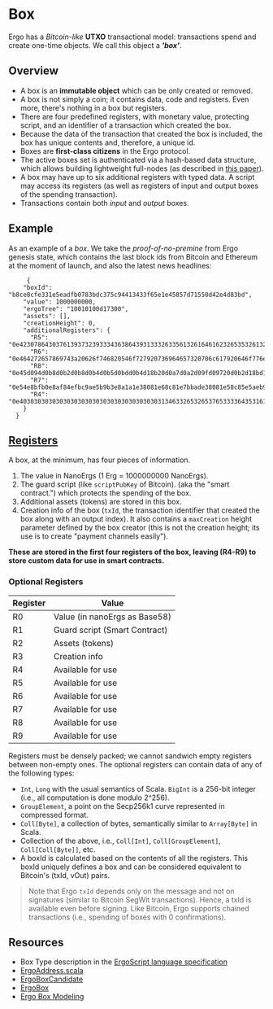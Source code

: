 # Box

Ergo has a *Bitcoin-like* **UTXO** transactional model: transactions spend and create one-time objects. We call this object a ***'box'***. 


## Overview 

- A box is an **immutable object** which can be only created or removed. 
- A box is not simply a coin; it contains data, code and registers. Even more, there's nothing in a box but registers. 
- There are four predefined registers, with monetary value, protecting script, and an identifier of a transaction which created the box.
- Because the data of the transaction that created the box is included, the box has unique contents and, therefore, a unique id. 
- Boxes are **first-class citizens** in the Ergo protocol. 
- The active boxes set is authenticated via a hash-based data structure, which allows building lightweight full-nodes (as described in [this paper](https://eprint.iacr.org/2016/994)). 
- A box may have up to six additional registers with typed data. A script may access its registers (as well as registers of input and output boxes of the spending transaction).
- Transactions contain both *input* and *output* boxes. 

## Example 

As an example of a *box*. We take the *proof-of-no-premine* from Ergo genesis state, which contains the last block ids from Bitcoin and Ethereum at the moment of launch, and also the latest news headlines:


```
     {
    "boxId": "b8ce8cfe331e5eadfb0783bdc375c94413433f65e1e45857d71550d42e4d83bd",
    "value": 1000000000,
    "ergoTree": "10010100d17300",
    "assets": [],
    "creationHeight": 0,
    "additionalRegisters": {
      "R5": "0e42307864303761393732393334363864393133326335613261646162326535326132333030396536373938363038653437623064323632336337653365393233343633",
      "R6": "0e464272657869743a20626f746820546f727920736964657320706c617920646f776e207269736b206f66206e6f2d6465616c20616674657220627573696e65737320616c61726d",
      "R8": "0e45d094d0b8d0b2d0b8d0b4d0b5d0bdd0b4d18b20d0a7d0a2d09fd09720d0b2d18bd180d0b0d181d182d183d18220d0bdd0b02033332520d0bdd0b020d0b0d0bad186d0b8d18e",
      "R7": "0e54e8bfb0e8af84efbc9ae5b9b3e8a1a1e38081e68c81e7bbade38081e58c85e5aeb9e28094e28094e696b0e697b6e4bba3e5ba94e5afb9e585a8e79083e58c96e68c91e68898e79a84e4b8ade59bbde4b98be98193",
      "R4": "0e4030303030303030303030303030303030303031346332653265376533336435316165376536366636636362363934326333343337313237623336633333373437"
    }
  }
```


## [Registers](registers.md)

A box, at the minimum, has four pieces of information.

1. The value in NanoErgs (1 Erg = 1000000000 NanoErgs).
2. The guard script (like `scriptPubKey` of Bitcoin). (aka the "smart contract.") which protects the spending of the box.
3. Additional assets (tokens) are stored in this box.
4. Creation info of the box (`txId`, the transaction identifier that created the box along with an output index). It also contains a `maxCreation` height parameter defined by the box creator (this is not the creation height; its use is to create "payment channels easily").

**These are stored in the first four registers of the box, leaving (R4-R9) to store custom data for use in smart contracts.**

### Optional Registers 

| Register | Value |
|---|---|
| R0 | Value (in nanoErgs as Base58) |
| R1 | Guard script (Smart Contract) |
| R2 | Assets (tokens) |
| R3 | Creation info |
| R4 | Available for use |
| R5 | Available for use |
| R6 | Available for use |
| R7 | Available for use |
| R8 | Available for use |
| R9 | Available for use |


Registers must be densely packed; we cannot sandwich empty registers between non-empty ones. The optional registers can contain data of any of the following types:

- `Int`, `Long` with the usual semantics of Scala.
`BigInt` is a 256-bit integer (i.e., all computation is done modulo 2^256).
- `GroupElement`, a point on the Secp256k1 curve represented in compressed format.
- `Coll[Byte]`, a collection of bytes, semantically similar to `Array[Byte]` in Scala.
- Collection of the above, i.e., `Coll[Int]`, `Coll[GroupElement]`, `Coll[Coll[Byte]]`, etc.
- A boxId is calculated based on the contents of all the registers. This boxId uniquely defines a box and can be considered equivalent to Bitcoin's (txId, vOut) pairs.

>Note that Ergo `txId` depends only on the message and not on signatures (similar to Bitcoin SegWit transactions). Hence, a txId is available even before signing. Like Bitcoin, Ergo supports chained transactions (i.e., spending of boxes with 0 confirmations).


## Resources

- Box Type description in the [ErgoScript language specification](https://github.com/ScorexFoundation/sigmastate-interpreter/blob/develop/docs/LangSpec.md#box-type)
- [ErgoAddress.scala](https://github.com/ScorexFoundation/sigmastate-interpreter/blob/ec71a6f988f7412bc36199f46e7ad8db643478c7/sigmastate/src/main/scala/org/ergoplatform/ErgoAddress.scala)
- [ErgoBoxCandidate](https://github.com/ScorexFoundation/sigmastate-interpreter/blob/develop/sigmastate/src/main/scala/org/ergoplatform/ErgoBoxCandidate.scala#L24-L43)
- [ErgoBox](https://github.com/ScorexFoundation/sigmastate-interpreter/blob/develop/sigmastate/src/main/scala/org/ergoplatform/ErgoBox.scala#L22-L59)
- [Ergo Box Modeling](https://keitodot.medium.com/ergo-box-m-f58f444e00d5)